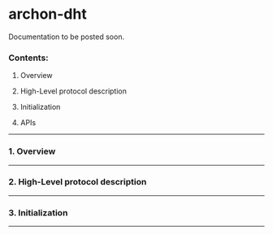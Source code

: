 # archon-dht

Documentation to be posted soon.

### Contents:

  1. Overview

  2. High-Level protocol description

  3. Initialization

  4. APIs 


--------------------------------------------------------------------


### 1. Overview


--------------------------------------------------------------------

### 2. High-Level protocol description


--------------------------------------------------------------------

### 3. Initialization


--------------------------------------------------------------------

